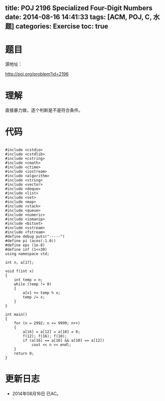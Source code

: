 title: POJ 2196 Specialized Four-Digit Numbers
date: 2014-08-16 14:41:33
tags: [ACM, POJ, C, 水题]
categories: Exercise
toc: true
---
# 题目
源地址：

http://poj.org/problem?id=2196

# 理解
直接暴力做，逐个判断是不是符合条件。

<!-- more -->

# 代码

```

#include <cstdio>
#include <cstdlib>
#include <cstring>
#include <cmath>
#include <ctime>
#include <iostream>
#include <algorithm>
#include <string>
#include <vector>
#include <deque>
#include <list>
#include <set>
#include <map>
#include <stack>
#include <queue>
#include <numeric>
#include <iomanip>
#include <bitset>
#include <sstream>
#include <fstream>
#define debug puts("-----")
#define pi (acos(-1.0))
#define eps (1e-8)
#define inf (1<<30)
using namespace std;

int n, a[17];

void f(int x)
{
    int temp = n;
    while (temp != 0)
    {
        a[x] += temp % x;
        temp /= x;
    }
}

int main()
{
    for (n = 2992; n <= 9999; n++)
    {
        a[16] = a[12] = a[10] = 0;
        f(12); f(16); f(10);
        if (a[16] == a[10] && a[10] == a[12])
            cout << n << endl;
    }
    return 0;
}

```

# 更新日志
- 2014年08月16日 已AC。